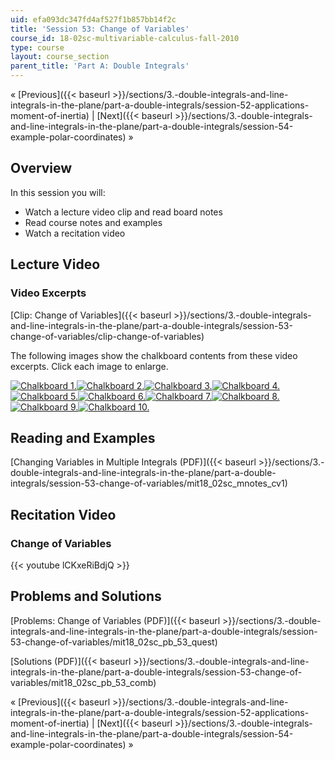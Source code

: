 ```yaml
---
uid: efa093dc347fd4af527f1b857bb14f2c
title: 'Session 53: Change of Variables'
course_id: 18-02sc-multivariable-calculus-fall-2010
type: course
layout: course_section
parent_title: 'Part A: Double Integrals'
---
```


« [Previous]({{< baseurl >}}/sections/3.-double-integrals-and-line-integrals-in-the-plane/part-a-double-integrals/session-52-applications-moment-of-inertia) | [Next]({{< baseurl >}}/sections/3.-double-integrals-and-line-integrals-in-the-plane/part-a-double-integrals/session-54-example-polar-coordinates) »

Overview
--------

In this session you will:

*   Watch a lecture video clip and read board notes
*   Read course notes and examples
*   Watch a recitation video

Lecture Video
-------------

### Video Excerpts

[Clip: Change of Variables]({{< baseurl >}}/sections/3.-double-integrals-and-line-integrals-in-the-plane/part-a-double-integrals/session-53-change-of-variables/clip-change-of-variables)

The following images show the chalkboard contents from these video excerpts. Click each image to enlarge.

[![Chalkboard 1.](https://open-learning-course-data-production.s3.amazonaws.com/18-02sc-multivariable-calculus-fall-2010/d31c37a2bc0ae018e231c57c9f1cd261_MIT18_02SC_L18Brds_1a.png)](https://open-learning-course-data-production.s3.amazonaws.com/18-02sc-multivariable-calculus-fall-2010/bb41a660c669f26a40b36088593d4905_MIT18_02SC_L18Brds_1.png "Open in a new window.")[![Chalkboard 2.](https://open-learning-course-data-production.s3.amazonaws.com/18-02sc-multivariable-calculus-fall-2010/16f5b8b2920a1dae7c960b9bfc58640a_MIT18_02SC_L18Brds_2a.png)](https://open-learning-course-data-production.s3.amazonaws.com/18-02sc-multivariable-calculus-fall-2010/e09ee44aaa3ecf6faea84f83dda1bbaf_MIT18_02SC_L18Brds_2.png "Open in a new window.")[![Chalkboard 3.](https://open-learning-course-data-production.s3.amazonaws.com/18-02sc-multivariable-calculus-fall-2010/503fa0436fbe337c66d1fa56f8165dd9_MIT18_02SC_L18Brds_3a.png)](https://open-learning-course-data-production.s3.amazonaws.com/18-02sc-multivariable-calculus-fall-2010/6a633ba6f613b697cde3976319dab248_MIT18_02SC_L18Brds_3.png "Open in a new window.")[![Chalkboard 4.](https://open-learning-course-data-production.s3.amazonaws.com/18-02sc-multivariable-calculus-fall-2010/5b4ba831180406c2f28a94ce6b9ff1f9_MIT18_02SC_L18Brds_4a.png)](https://open-learning-course-data-production.s3.amazonaws.com/18-02sc-multivariable-calculus-fall-2010/d0bae1612b494e7f7e9b1ba0784a1179_MIT18_02SC_L18Brds_4.png "Open in a new window.")  
[![Chalkboard 5.](https://open-learning-course-data-production.s3.amazonaws.com/18-02sc-multivariable-calculus-fall-2010/84fb80ea9ee84d23b4a1ae1d9c059737_MIT18_02SC_L18Brds_5a.png)](https://open-learning-course-data-production.s3.amazonaws.com/18-02sc-multivariable-calculus-fall-2010/3d44322762e1bfbb5972b4b87494adb7_MIT18_02SC_L18Brds_5.png "Open in a new window.")[![Chalkboard 6.](https://open-learning-course-data-production.s3.amazonaws.com/18-02sc-multivariable-calculus-fall-2010/2274be93e0552fe3cae19630e7dab7bd_MIT18_02SC_L18Brds_6a.png)](https://open-learning-course-data-production.s3.amazonaws.com/18-02sc-multivariable-calculus-fall-2010/54f6db537f2650ad302e014dfb5f31ff_MIT18_02SC_L18Brds_6.png "Open in a new window.")[![Chalkboard 7.](https://open-learning-course-data-production.s3.amazonaws.com/18-02sc-multivariable-calculus-fall-2010/93250dc15a12162c2fbcb3a8f5a7e48c_MIT18_02SC_L18Brds_7a.png)](https://open-learning-course-data-production.s3.amazonaws.com/18-02sc-multivariable-calculus-fall-2010/44027c15aa945f4a6612be1289b0ff1d_MIT18_02SC_L18Brds_7.png "Open in a new window.")[![Chalkboard 8.](https://open-learning-course-data-production.s3.amazonaws.com/18-02sc-multivariable-calculus-fall-2010/c27b9f57370dc257e6ad2af38c3733f8_MIT18_02SC_L18Brds_8a.png)](https://open-learning-course-data-production.s3.amazonaws.com/18-02sc-multivariable-calculus-fall-2010/feac1d956bc064064846002e966d03bf_MIT18_02SC_L18Brds_8.png "Open in a new window.")  
[![Chalkboard 9.](https://open-learning-course-data-production.s3.amazonaws.com/18-02sc-multivariable-calculus-fall-2010/e63062adfa129bae2607e9163b71e24c_MIT18_02SC_L18Brds_9a.png)](https://open-learning-course-data-production.s3.amazonaws.com/18-02sc-multivariable-calculus-fall-2010/c5138b2fa3ef7cde3ddfca72a1ab6de5_MIT18_02SC_L18Brds_9.png "Open in a new window.")[![Chalkboard 10.](https://open-learning-course-data-production.s3.amazonaws.com/18-02sc-multivariable-calculus-fall-2010/7dfd2c42ff965b9d94dbcbd3e5cdd411_MIT18_02SC_L18Brds_10a.png)](https://open-learning-course-data-production.s3.amazonaws.com/18-02sc-multivariable-calculus-fall-2010/26ef550da8e6d8bfdd7e2507db8e15a2_MIT18_02SC_L18Brds_10.png "Open in a new window.")

Reading and Examples
--------------------

[Changing Variables in Multiple Integrals (PDF)]({{< baseurl >}}/sections/3.-double-integrals-and-line-integrals-in-the-plane/part-a-double-integrals/session-53-change-of-variables/mit18_02sc_mnotes_cv1)

Recitation Video
----------------

### Change of Variables

{{< youtube lCKxeRiBdjQ >}}

Problems and Solutions
----------------------

[Problems: Change of Variables (PDF)]({{< baseurl >}}/sections/3.-double-integrals-and-line-integrals-in-the-plane/part-a-double-integrals/session-53-change-of-variables/mit18_02sc_pb_53_quest)

[Solutions (PDF)]({{< baseurl >}}/sections/3.-double-integrals-and-line-integrals-in-the-plane/part-a-double-integrals/session-53-change-of-variables/mit18_02sc_pb_53_comb)

« [Previous]({{< baseurl >}}/sections/3.-double-integrals-and-line-integrals-in-the-plane/part-a-double-integrals/session-52-applications-moment-of-inertia) | [Next]({{< baseurl >}}/sections/3.-double-integrals-and-line-integrals-in-the-plane/part-a-double-integrals/session-54-example-polar-coordinates) »